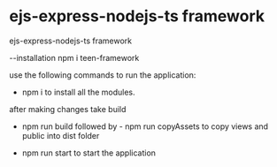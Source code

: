 # ejs-express-nodejs-ts framework
ejs-express-nodejs-ts framework

--installation 
 npm i teen-framework

use the following commands to run the application:
- npm i to        install all the modules.

after making changes take build
- npm run build
followed by - npm run copyAssets       to copy views and public into dist folder

- npm run start     to start the application
